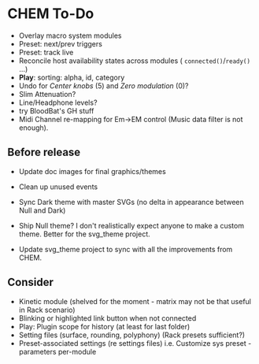 # CHEM To-Do

- Overlay macro system modules
- Preset: next/prev triggers
- Preset: track live
- Reconcile host availability states across modules ( `connected()`/`ready()` ...)
- **Play**: sorting: alpha, id, category
- Undo for _Center knobs_ (5) and _Zero modulation_ (0)?
- Slim Attenuation?
- Line/Headphone levels?
- try BloodBat's GH stuff
- Midi Channel re-mapping for Em->EM control (Music data filter is not enough).

## Before release

- Update doc images for final graphics/themes

- Clean up unused events

- Sync Dark theme with master SVGs (no delta in appearance between Null and Dark)

- Ship Null theme? I don't realistically expect anyone to make a custom theme.
  Better for the svg_theme project.

- Update svg_theme project to sync with all the improvements from CHEM.

## Consider

- Kinetic module (shelved for the moment - matrix may not be that useful in Rack scenario)
- Blinking or highlighted link button when not connected
- Play: Plugin scope for history (at least for last folder)
- Setting files (surface, rounding, polyphony) (Rack presets sufficient?)
- Preset-associated settings (re settings files) i.e. Customize sys preset - parameters per-module

